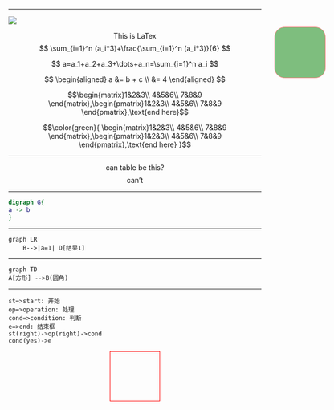 ***
 

<img src="http://latex.codecogs.com/gif.latex?\sum_{i=1}^n%20(a_i*3)+\frac{\sum_{i=1}^n%20(a_i*3)}{6}">

$$\text{This is LaTex}$$
$$
\sum_{i=1}^n (a_i*3)+\frac{\sum_{i=1}^n (a_i*3)}{6}
$$

$$
a=a_1+a_2+a_3+\dots+a_n=\sum_{i=1}^n a_i
$$

$$
\begin{aligned}
    a &= b + c \\
    &= 4   
\end{aligned}
$$

$$\begin{matrix}1&2&3\\
                4&5&6\\
                7&8&9
\end{matrix},\begin{pmatrix}1&2&3\\
                4&5&6\\
                7&8&9
\end{pmatrix},\text{end here}$$

$$\color{green}{  
\begin{matrix}1&2&3\\
            4&5&6\\
            7&8&9
\end{matrix},\begin{pmatrix}1&2&3\\
            4&5&6\\
            7&8&9
\end{pmatrix},\text{end here}
}$$

***
$$\text{can table be this?}$$
$$\text{can't}$$
 
***

 
 


```dot
digraph G{
a -> b
}
```
***
```mermaid
graph LR
    B-->|a=1| D[结果1] 
```
***
```mermaid
graph TD
A[方形] -->B(圆角)
```
***

```flow
st=>start: 开始 
op=>operation: 处理 
cond=>condition: 判断 
e=>end: 结束框
st(right)->op(right)->cond
cond(yes)->e
```
 <style>
.box{width: 100px;height: 100px;border: 1px solid red;

background-color: green;
filter: opacity(50%);
transition: all 1.1s;
border-radius: 20%;
margin:0 auto;
position:fixed;
top:100px;
right:100px;
}
.box:hover{transform: translateY(7px) translateX(7px) rotate(360deg);
filter:opacity(70%)
}

table{margin:0 auto;
    width: 100px;height: 100px;
    border:1px solid red;
}

</style>
<div class="box"></div>
 
 <table></table>
